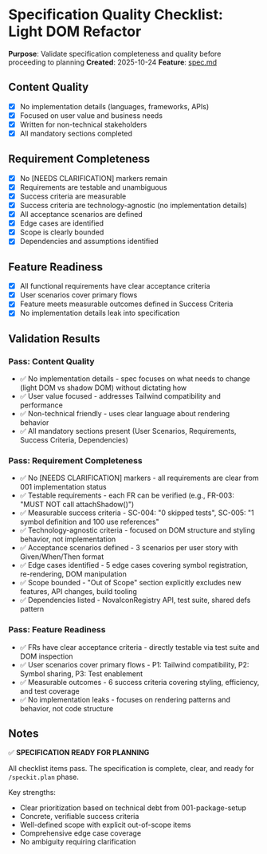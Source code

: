 # Specification Quality Checklist: Light DOM Refactor

**Purpose**: Validate specification completeness and quality before proceeding to planning
**Created**: 2025-10-24
**Feature**: [spec.md](../spec.md)

## Content Quality

- [x] No implementation details (languages, frameworks, APIs)
- [x] Focused on user value and business needs
- [x] Written for non-technical stakeholders
- [x] All mandatory sections completed

## Requirement Completeness

- [x] No [NEEDS CLARIFICATION] markers remain
- [x] Requirements are testable and unambiguous
- [x] Success criteria are measurable
- [x] Success criteria are technology-agnostic (no implementation details)
- [x] All acceptance scenarios are defined
- [x] Edge cases are identified
- [x] Scope is clearly bounded
- [x] Dependencies and assumptions identified

## Feature Readiness

- [x] All functional requirements have clear acceptance criteria
- [x] User scenarios cover primary flows
- [x] Feature meets measurable outcomes defined in Success Criteria
- [x] No implementation details leak into specification

## Validation Results

### Pass: Content Quality
- ✅ No implementation details - spec focuses on what needs to change (light DOM vs shadow DOM) without dictating how
- ✅ User value focused - addresses Tailwind compatibility and performance
- ✅ Non-technical friendly - uses clear language about rendering behavior
- ✅ All mandatory sections present (User Scenarios, Requirements, Success Criteria, Dependencies)

### Pass: Requirement Completeness
- ✅ No [NEEDS CLARIFICATION] markers - all requirements are clear from 001 implementation status
- ✅ Testable requirements - each FR can be verified (e.g., FR-003: "MUST NOT call attachShadow()")
- ✅ Measurable success criteria - SC-004: "0 skipped tests", SC-005: "1 symbol definition and 100 use references"
- ✅ Technology-agnostic criteria - focused on DOM structure and styling behavior, not implementation
- ✅ Acceptance scenarios defined - 3 scenarios per user story with Given/When/Then format
- ✅ Edge cases identified - 5 edge cases covering symbol registration, re-rendering, DOM manipulation
- ✅ Scope bounded - "Out of Scope" section explicitly excludes new features, API changes, build tooling
- ✅ Dependencies listed - NovaIconRegistry API, test suite, shared defs pattern

### Pass: Feature Readiness
- ✅ FRs have clear acceptance criteria - directly testable via test suite and DOM inspection
- ✅ User scenarios cover primary flows - P1: Tailwind compatibility, P2: Symbol sharing, P3: Test enablement
- ✅ Measurable outcomes - 6 success criteria covering styling, efficiency, and test coverage
- ✅ No implementation leaks - focuses on rendering patterns and behavior, not code structure

## Notes

✅ **SPECIFICATION READY FOR PLANNING**

All checklist items pass. The specification is complete, clear, and ready for `/speckit.plan` phase.

Key strengths:
- Clear prioritization based on technical debt from 001-package-setup
- Concrete, verifiable success criteria
- Well-defined scope with explicit out-of-scope items
- Comprehensive edge case coverage
- No ambiguity requiring clarification
